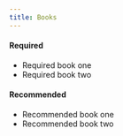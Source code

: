 ```yaml
---
title: Books
---
```


<h4>Required</h4>

- Required book one
- Required book two

<h4>Recommended</h4>

- Recommended book one
- Recommended book two
